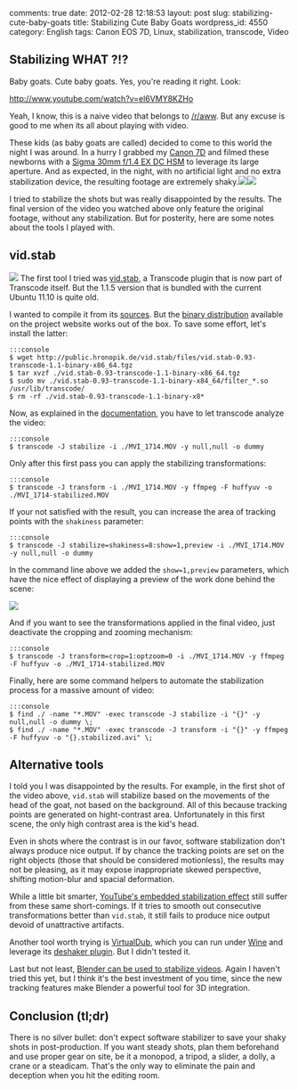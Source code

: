 comments: true
date: 2012-02-28 12:18:53
layout: post
slug: stabilizing-cute-baby-goats
title: Stabilizing Cute Baby Goats
wordpress_id: 4550
category: English
tags: Canon EOS 7D, Linux, stabilization, transcode, Video

## Stabilizing WHAT ?!?



Baby goats. Cute baby goats. Yes, you're reading it right. Look:

http://www.youtube.com/watch?v=el6VMY8KZHo

Yeah, I know, this is a naive video that belongs to [/r/aww](http://www.reddit.com/r/aww/). But any excuse is good to me when its all about playing with video.

These kids (as baby goats are called) decided to come to this world the night I was around. In a hurry I grabbed my [Canon 7D](http://www.amazon.com/gp/product/B002NEGTTW/ref=as_li_tf_tl?ie=UTF8&tag=kevideld-20&linkCode=as2&camp=217145&creative=399381&creativeASIN=B002NEGTTW) and filmed these newborns with a [Sigma 30mm f/1.4 EX DC HSM](http://www.amazon.com/gp/product/B0007U0GZM/ref=as_li_tf_tl?ie=UTF8&tag=kevideld-20&linkCode=as2&camp=217145&creative=399381&creativeASIN=B0007U0GZM) to leverage its large aperture. And as expected, in the night, with no artificial light and no extra stabilization device, the resulting footage are extremely shaky.![](http://www.assoc-amazon.com/e/ir?t=kevideld-20&l=as2&o=1&a=B002NEGTTW&camp=217145&creative=399381)![](http://www.assoc-amazon.com/e/ir?t=kevideld-20&l=as2&o=1&a=B0007U0GZM&camp=217145&creative=399381)

I tried to stabilize the shots but was really disappointed by the results. The final version of the video you watched above only feature the original footage, without any stabilization. But for posterity, here are some notes about the tools I played with.




## vid.stab



[![](http://kevin.deldycke.com/wp-content/uploads/2012/01/transcode-stabilizer-log-150x150.jpg)](http://kevin.deldycke.com/wp-content/uploads/2012/01/transcode-stabilizer-log.jpg) The first tool I tried was [vid.stab](http://public.hronopik.de/vid.stab/), a Transcode plugin that is now part of Transcode itself. But the 1.1.5 version that is bundled with the current Ubuntu 11.10 is quite old.

I wanted to compile it from its [sources](http://github.com/georgmartius/vid.stab). But the [binary distribution](http://public.hronopik.de/vid.stab/download.php) available on the project website works out of the box. To save some effort, let's install the latter:

    
    :::console
    $ wget http://public.hronopik.de/vid.stab/files/vid.stab-0.93-transcode-1.1-binary-x86_64.tgz
    $ tar xvzf ./vid.stab-0.93-transcode-1.1-binary-x86_64.tgz
    $ sudo mv ./vid.stab-0.93-transcode-1.1-binary-x84_64/filter_*.so /usr/lib/transcode/
    $ rm -rf ./vid.stab-0.93-transcode-1.1-binary-x8*
    



Now, as explained in the [documentation](http://public.hronopik.de/vid.stab/features.php), you have to let transcode analyze the video:

    
    :::console
    $ transcode -J stabilize -i ./MVI_1714.MOV -y null,null -o dummy
    



Only after this first pass you can apply the stabilizing transformations:

    
    :::console
    $ transcode -J transform -i ./MVI_1714.MOV -y ffmpeg -F huffyuv -o ./MVI_1714-stabilized.MOV
    



If your not satisfied with the result, you can increase the area of tracking points with the `shakiness` parameter:

    
    :::console
    $ transcode -J stabilize=shakiness=8:show=1,preview -i ./MVI_1714.MOV -y null,null -o dummy
    



In the command line above we added the `show=1,preview` parameters, which have the nice effect of displaying a preview of the work done behind the scene:

[![](http://kevin.deldycke.com/wp-content/uploads/2012/02/goat-tracking-300x169.jpg)](http://kevin.deldycke.com/wp-content/uploads/2012/02/goat-tracking.jpg)

And if you want to see the transformations applied in the final video, just deactivate the cropping and zooming mechanism:

    
    :::console
    $ transcode -J transform=crop=1:optzoom=0 -i ./MVI_1714.MOV -y ffmpeg -F huffyuv -o ./MVI_1714-stabilized.MOV
    



Finally, here are some command helpers to automate the stabilization process for a massive amount of video:

    
    :::console
    $ find ./ -name "*.MOV" -exec transcode -J stabilize -i "{}" -y null,null -o dummy \;
    $ find ./ -name "*.MOV" -exec transcode -J transform -i "{}" -y ffmpeg -F huffyuv -o "{}.stabilized.avi" \;
    






## Alternative tools



I told you I was disappointed by the results. For example, in the first shot of the video above, `vid.stab` will stabilize based on the movements of the head of the goat, not based on the background. All of this because tracking points are generated on hight-contrast area. Unfortunately in this first scene, the only high contrast area is the kid's head.

Even in shots where the contrast is in our favor, software stabilization don't always produce nice output. If by chance the tracking points are set on the right objects (those that should be considered motionless), the results may not be pleasing, as it may expose inappropriate skewed perspective, shifting motion-blur and spacial deformation.

While a little bit smarter, [YouTube's embedded stabilization effect](http://youtube-global.blogspot.com/2011/03/lights-camera-edit-new-features-for.html) still suffer from these same short-comings. If it  tries to smooth out consecutive transformations better than `vid.stab`, it still fails to produce nice output devoid of unattractive artifacts.

Another tool worth trying is [VirtualDub](http://www.virtualdub.org), which you can run under [Wine](http://www.winehq.org) and leverage its [deshaker plugin](http://www.guthspot.se/video/deshaker.htm). But I didn't tested it.

Last but not least, [Blender can be used to stabilize videos](http://www.youtube.com/watch?v=OJujeSQctEk). Again I haven't tried this yet, but I think it's the best investment of you time, since the new tracking features make Blender a powerful tool for 3D integration.




## Conclusion (tl;dr)



There is no silver bullet: don't expect software stabilizer to save your shaky shots in post-production. If you want steady shots, plan them beforehand and use proper gear on site, be it a monopod, a tripod, a slider, a dolly, a crane or a steadicam. That's the only way to eliminate the pain and deception when you hit the editing room.
